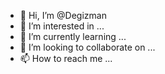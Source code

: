- 👋 Hi, I’m @Degizman
- 👀 I’m interested in ...
- 🌱 I’m currently learning ...
- 💞️ I’m looking to collaborate on ...
- 📫 How to reach me ...

<!---
Degizman/Degizman is a ✨ special ✨ repository because its `README.md` (this file) appears on your GitHub profile.
You can click the Preview link to take a look at your changes.
--->
